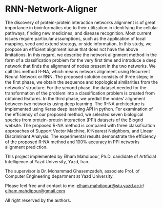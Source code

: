 # RNN-Network-Aligner

The discovery of protein-protein interaction networks alignment is of great importance in
bioinformatics due to their utilization in identifying the cellular pathways, ﬁnding new medicines, and
disease recognition. Most current issues require particular assumptions, such as the application of local
mapping, seed and extend strategy, or side information. In this study, we propose an efﬁcient alignment
issue that does not have the above limitations. In this regard, we describe the network alignment method
in the form of a classiﬁcation problem for the very ﬁrst time and introduce a deep network that ﬁnds the
alignment of nodes present in the two networks. We call this method R-NA, which means network alignment
using Recurrent Neural Network or RNN. The proposed solution consists of three steps; in the ﬁrst phase,
we obtain the sequence and topological similarities from the networks’ structure. For the second phase,
the dataset needed for the transformation of the problem into a classiﬁcation problem is created from
obtained features. In the third phase, we predict the nodes’ alignment between two networks using deep
learning. The R-NA architecture is implemented using Keras deep learning API in python. For examination
of the efﬁciency of our proposed method, we selected seven biological species from protein-protein
interaction (PPI) datasets of the Biogrid website. The proposed R-NA method is compared with three
classiﬁcation approaches of Support Vector Machine, K-Nearest Neighbors, and Linear Discriminant
Analysis. The experimental results demonstrate the efﬁciency of the proposed R-NA method and 100%
accuracy in PPI networks alignment prediction.

This project implemented by Elham Mahdipour, Ph.D. candidate of Artificial Intelligence at Yazd University, Yazd, Iran.

The supervisor is Dr. Mohammad Ghasemzadeh, associate Prof. of Computer Engineering department at Yazd University.

Please feel free and contact to me: elham.mahdipour@stu.yazd.ac.ir/ elham.mahdipour@gmail.com

All right reserved by the authors.
